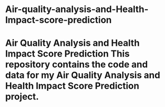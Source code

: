 # Air-quality-analysis-and-Health-Impact-score-prediction
# Air Quality Analysis and Health Impact Score Prediction  This repository contains the code and data for my Air Quality Analysis and Health Impact Score Prediction project.  
